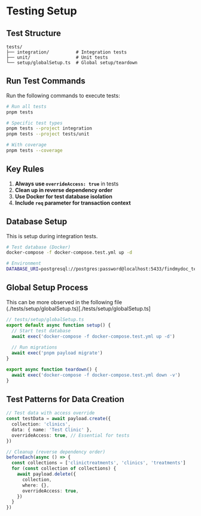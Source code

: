 # Testing Setup

## Test Structure

```
tests/
├── integration/          # Integration tests
├── unit/                 # Unit tests  
└── setup/globalSetup.ts  # Global setup/teardown
```

## Run Test Commands

Run the following commands to execute tests:

```bash
# Run all tests
pnpm tests

# Specific test types
pnpm tests --project integration
pnpm tests --project tests/unit

# With coverage
pnpm tests --coverage
```

## Key Rules

1. **Always use `overrideAccess: true`** in tests
2. **Clean up in reverse dependency order** 
3. **Use Docker for test database isolation**
4. **Include `req` parameter for transaction context**

## Database Setup

This is setup during integration tests.

```bash
# Test database (Docker)
docker-compose -f docker-compose.test.yml up -d

# Environment
DATABASE_URI=postgresql://postgres:password@localhost:5433/findmydoc_test
```

## Global Setup Process

This can be more observed in the following file (./tests/setup/globalSetup.ts)[./tests/setup/globalSetup.ts]

```typescript
// tests/setup/globalSetup.ts
export default async function setup() {
  // Start test database
  await exec('docker-compose -f docker-compose.test.yml up -d')
  
  // Run migrations
  await exec('pnpm payload migrate')
}

export async function teardown() {
  await exec('docker-compose -f docker-compose.test.yml down -v')
}
```

## Test Patterns for Data Creation

```typescript
// Test data with access override
const testData = await payload.create({
  collection: 'clinics',
  data: { name: 'Test Clinic' },
  overrideAccess: true, // Essential for tests
})

// Cleanup (reverse dependency order)
beforeEach(async () => {
  const collections = ['clinictreatments', 'clinics', 'treatments']
  for (const collection of collections) {
    await payload.delete({
      collection,
      where: {},
      overrideAccess: true,
    })
  }
})
```
